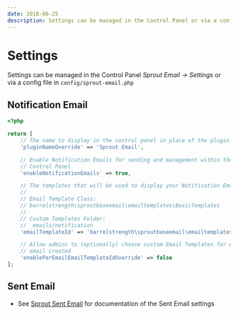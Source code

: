 ```yaml
---
date: 2018-06-25
description: Settings can be managed in the Control Panel or via a config file in config/sprout-email.php
---
```


# Settings

Settings can be managed in the Control Panel _Sprout Email → Settings_ or via a config file in `config/sprout-email.php`

## Notification Email

``` php
<?php

return [
    // The name to display in the control panel in place of the plugin name
    'pluginNameOverride' => 'Sprout Email',

    // Enable Notification Emails for sending and management within the
    // Control Panel
    'enableNotificationEmails' => true,

    // The templates that will be used to display your Notification Emails
    //
    // Email Template Class:
    // barrelstrength\sproutbaseemail\emailtemplates\BasicTemplates
    //
    // Custom Templates Folder:
    // _emails/notification
    'emailTemplateId' => 'barrelstrength\sproutbaseemail\emailtemplates\BasicTemplates',

    // Allow admins to (optionally) choose custom Email Templates for each
    // email created
    'enablePerEmailEmailTemplateIdOverride' => false
];
```

## Sent Email

- See [Sprout Sent Email](../sent-email/plugin-settings.md) for documentation of the Sent Email settings